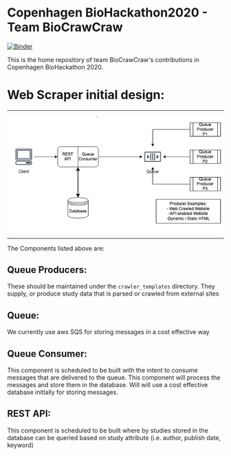# Copenhagen BioHackathon2020 - Team BioCrawCraw
[![Binder](https://mybinder.org/badge_logo.svg)](https://mybinder.org/v2/gh/ljmesi/Copenhagen_BioHackathon2020/master?filepath=Select_Covid-19_data.ipynb)

This is the home repository of team BioCrawCraw's contributions in Copenhagen BioHackathon 2020.

Web Scraper initial design:
===============
___

![](initial_design.png)

___

The Components listed above are:

Queue Producers:
---------------

  These should be maintained under the `crawler_templates` directory. They supply, or produce study data that is parsed
  or crawled from external sites
   
Queue:
------
 
   We currently use aws SQS for storing messages in a cost effective way
   
Queue Consumer:
---------------
 
   This component is scheduled to be built with the intent to consume messages that are delivered
   to the queue. This component will process the messages and store them in the database. Will will use
   a cost effective database initlally for storing messages.
   
REST API:
---------

  This component is scheduled to be built where by studies stored in the database can be queried
  based on study attribute (i.e. author, publish date, keyword)